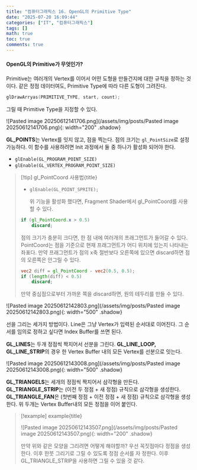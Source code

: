 ```yaml
---
title: "컴퓨터그래픽스 16. OpenGL의 Primitive Type"
date: "2025-07-20 16:09:44"
categories: ["IT", "컴퓨터그래픽스"]
tags: []
math: true
toc: true
comments: true
---
```


#### OpenGL의 Primitive가 무엇인가?
Primitive는 여러개의 Vertex를 이어서 어떤 도형을 만들건지에 대한 규칙을 정하는 것이다. 같은 정점 데이터여도, Primitive Type에 따라 다른 도형이 그려진다.

```c
glDrawArryas(PRIMITIVE_TYPE, start, count);
```

그릴 때 Primitive Type을 지정할 수 있다.

![Pasted image 20250612141706.png](/assets/img/posts/Pasted image 20250612141706.png){: width="200" .shadow}

**GL_POINTS**는 Vertex를 잇지 않고, 점을 찍는다. 점의 크기는 `gl_PointSize`로 설정 가능하다. 이 함수를 사용하려면 Init 과정에서 둘 중 하나가 활성화 되어야 한다.
- `glEnable(GL_PROGRAM_POINT_SIZE)`
- `glEnable(GL_VERTEX_PROGRAM_POINT_SIZE)`

> [!tip] gl_PointCoord 사용법{title}
> - `glEnable(GL_POINT_SPRITE);`
>   
>   위 기능을 활성화 했다면, Fragment Shader에서 gl_PointCoord를 사용할 수 있다.
> 
> ```glsl
> if (gl_PointCoord.x > 0.5) 
>     discard;
> ```
> 
> 점의 크기가 충분히 크다면, 한 점 내에 여러개의 프래그먼트가 들어갈 수 있다. PointCoord는 점을 기준으로 현재 프래그먼트가 어디 위치에 있는지 나타내는 좌표다. 만약 프래그먼트가 점의 x축 절반보다 오른쪽에 있으면 discard하면 점의 오른쪽은 안그릴 수 있다.
> 
> ```glsl
> vec2 diff = gl_PointCoord - vec2(0.5, 0.5);
> if (length(diff) < 0.5)
>     discard;
> ```
> 
> 만약 중심점으로부터 가까운 쪽을 discard하면, 원의 테두리를 만들 수 있다.

![Pasted image 20250612142803.png](/assets/img/posts/Pasted image 20250612142803.png){: width="500" .shadow}

선을 그리는 세가지 방법이다. Line은 그냥 Vertex가 입력된 순서대로 이어진다. 그 순서를 임의로 정하고 싶다면 Index Buffer를 쓰면 된다.

**GL_LINES**는 두개 정점씩 짝지어서 선분을 그린다.
**GL_LINE_LOOP, GL_LINE_STRIP**의 경우 한 Vertex Buffer 내의 모든 Vertex를 선분으로 잇는다.

![Pasted image 20250612143008.png](/assets/img/posts/Pasted image 20250612143008.png){: width="500" .shadow}

**GL_TRIANGELS**는 세개의 정점씩 짝지어서 삼각형을 만든다.
**GL_TRIANGLE_STRIP**는 (이전 두 정점 + 새 정점) 규칙으로 삼각형을 생성한다.
**GL_TRIANGLE_FAN**은 (첫번째 정점 + 이전 정점 + 새 정점) 규칙으로 삼각형을 생성한다. 위 두개는 Vertex Buffer내의 모든 정점을 이어 붙인다.

> [!example] example{title}
> 
> ![Pasted image 20250612143507.png](/assets/img/posts/Pasted image 20250612143507.png){: width="200" .shadow}
> 
> 만약 위와 같은 모양을 그리려면 어떻게 해야할까? 우선 꼭짓점마다 정점을 생성한다. 이후 한붓 그리기로 그릴 수 있도록 정점 순서를 자 정한다. 이후 GL_TRIANGLE_STRIP을 사용하면 그릴 수 있을 것 같다.